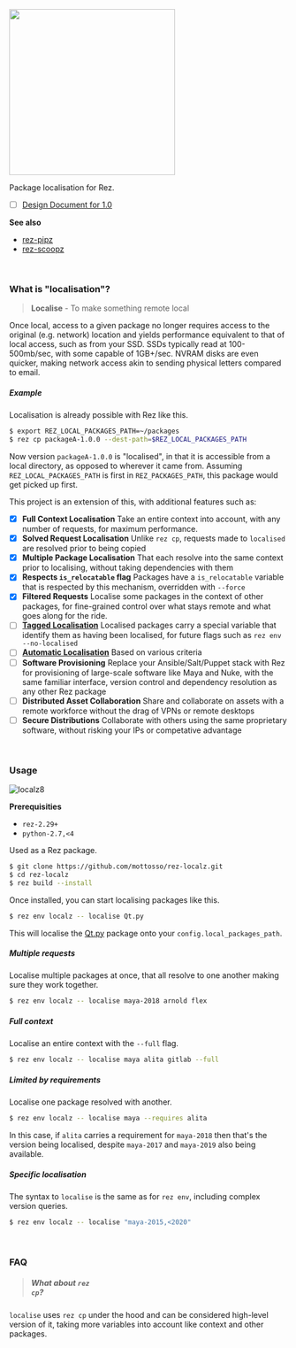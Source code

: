 <img width=300 src=https://user-images.githubusercontent.com/2152766/60191937-07018080-982d-11e9-971b-43e2dbc75963.png>

Package localisation for Rez.

- [ ] [Design Document for 1.0](https://github.com/mottosso/rez-localz/issues/1)

**See also**

- [rez-pipz](https://github.com/mottosso/rez-pipz)
- [rez-scoopz](https://github.com/mottosso/rez-scoopz)

<br>

### What is "localisation"?

> **Localise** - To make something remote local

Once local, access to a given package no longer requires access to the original (e.g. network) location and yields performance equivalent to that of local access, such as from your SSD. SSDs typically read at 100-500mb/sec, with some capable of 1GB+/sec. NVRAM disks are even quicker, making network access akin to sending physical letters compared to email.

##### Example

Localisation is already possible with Rez like this.

```bash
$ export REZ_LOCAL_PACKAGES_PATH=~/packages
$ rez cp packageA-1.0.0 --dest-path=$REZ_LOCAL_PACKAGES_PATH
```

Now version `packageA-1.0.0` is "localised", in that it is accessible from a local directory, as opposed to wherever it came from. Assuming `REZ_LOCAL_PACKAGES_PATH` is first in `REZ_PACKAGES_PATH`, this package would get picked up first.

This project is an extension of this, with additional features such as:

- [x]  **Full Context Localisation** Take an entire context into account, with any number of requests, for maximum performance.
- [x]  **Solved Request Localisation** Unlike `rez cp`, requests made to `localised` are resolved prior to being copied
- [x]  **Multiple Package Localisation** That each resolve into the same context prior to localising, without taking dependencies with them
- [x]  **Respects `is_relocatable` flag** Packages have a `is_relocatable` variable that is respected by this mechanism, overridden with `--force`
- [x]  **Filtered Requests** Localise some packages in the context of other packages, for fine-grained control over what stays remote and what goes along for the ride.
- [ ] [**Tagged Localisation**](https://github.com/mottosso/rez-localz/issues/5) Localised packages carry a special variable that identify them as having been localised, for future flags such as `rez env --no-localised`
- [ ] [**Automatic Localisation**](https://github.com/mottosso/rez-localz/issues/6) Based on various criteria
- [ ] **Software Provisioning** Replace your Ansible/Salt/Puppet stack with Rez for provisioning of large-scale software like Maya and Nuke, with the same familiar interface, version control and dependency resolution as any other Rez package
- [ ] **Distributed Asset Collaboration** Share and collaborate on assets with a remote workforce without the drag of VPNs or remote desktops
- [ ] **Secure Distributions** Collaborate with others using the same proprietary software, without risking your IPs or competative advantage

<br>

### Usage

![localz8](https://user-images.githubusercontent.com/2152766/60201451-35d52200-9840-11e9-8213-1a7448525470.gif)

**Prerequisities**

- `rez-2.29+`
- `python-2.7,<4`

Used as a Rez package.

```bash
$ git clone https://github.com/mottosso/rez-localz.git
$ cd rez-localz
$ rez build --install
```

Once installed, you can start localising packages like this.

```bash
$ rez env localz -- localise Qt.py
```

This will localise the [Qt.py]() package onto your `config.local_packages_path`.

##### Multiple requests

Localise multiple packages at once, that all resolve to one another making sure they work together.

```bash
$ rez env localz -- localise maya-2018 arnold flex
```

##### Full context

Localise an entire context with the `--full` flag.

```bash
$ rez env localz -- localise maya alita gitlab --full
```

##### Limited by requirements

Localise one package resolved with another.

```bash
$ rez env localz -- localise maya --requires alita
```

In this case, if `alita` carries a requirement for `maya-2018` then that's the version being localised, despite `maya-2017` and `maya-2019` also being available.

##### Specific localisation

The syntax to `localise` is the same as for `rez env`, including complex version queries.

```bash
$ rez env localz -- localise "maya-2015,<2020"
```

<br>

### FAQ

##### <blockquote>What about <code>rez cp</code>?</blockquote>

`localise` uses `rez cp` under the hood and can be considered high-level version of it, taking more variables into account like context and other packages.
